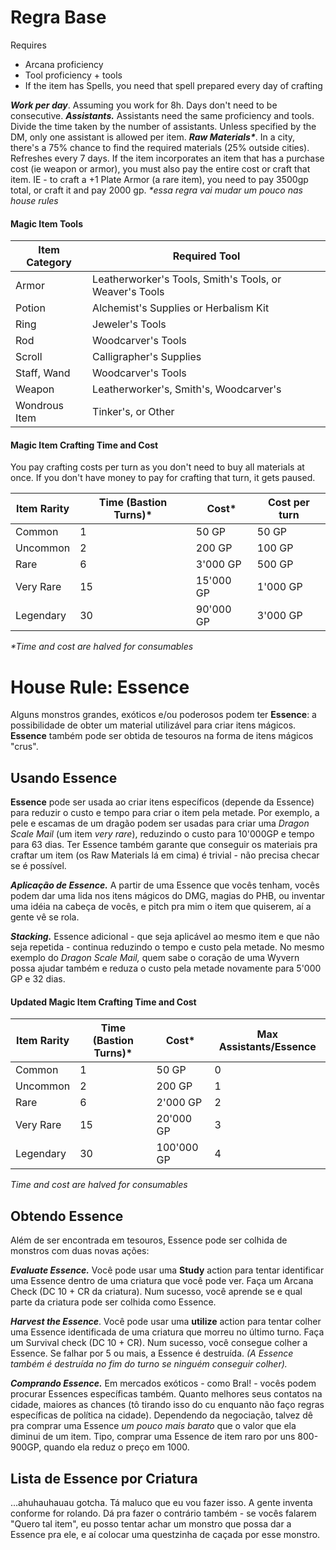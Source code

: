 # Regra Base
Requires 
- Arcana proficiency
- Tool proficiency + tools
- If the item has Spells, you need that spell prepared every day of crafting

***Work per day***. Assuming you work for 8h. Days don't need to be consecutive. 
***Assistants.*** Assistants need the same proficiency and tools. Divide the time taken by the number of assistants. Unless specified by the DM, only one assistant is allowed per item.
***Raw Materials\****.  In a city, there's a 75% chance to find the required materials (25% outside cities). Refreshes every 7 days. If the item incorporates an item that has a purchase cost (ie weapon or armor), you must also pay the entire cost or craft that item. IE - to craft a +1 Plate Armor (a rare item), you need to pay 3500gp total, or craft it and pay 2000 gp. 
*\*essa regra vai mudar um pouco nas house rules*
#### Magic Item Tools

| Item Category | Required Tool                                           |
| ------------- | ------------------------------------------------------- |
| Armor         | Leatherworker's Tools, Smith's Tools, or Weaver's Tools |
| Potion        | Alchemist's Supplies or Herbalism Kit                   |
| Ring          | Jeweler's Tools                                         |
| Rod           | Woodcarver's Tools                                      |
| Scroll        | Calligrapher's Supplies                                 |
| Staff, Wand   | Woodcarver's Tools                                      |
| Weapon        | Leatherworker's, Smith's, Woodcarver's                  |
| Wondrous Item | Tinker's, or Other                                      |
#### Magic Item Crafting Time and Cost
You pay crafting costs per turn as you don't need to buy all materials at once. If you don't have money to pay for crafting that turn, it gets paused. 

| Item Rarity | Time (Bastion Turns)* | Cost*     | Cost per turn |
| ----------- | --------------------- | --------- | ------------- |
| Common      | 1                     | 50 GP     | 50 GP         |
| Uncommon    | 2                     | 200 GP    | 100 GP        |
| Rare        | 6                     | 3'000 GP  | 500 GP        |
| Very Rare   | 15                    | 15'000 GP | 1'000 GP      |
| Legendary   | 30                    | 90'000 GP | 3'000 GP      |
*\*Time and cost are halved for consumables*

# House Rule: Essence
Alguns monstros grandes, exóticos e/ou poderosos podem ter **Essence**: a possibilidade de obter um material utilizável para criar itens mágicos. **Essence** também pode ser obtida de tesouros na forma de itens mágicos "crus".

## Usando Essence
**Essence** pode ser usada ao criar itens específicos (depende da Essence) para reduzir o custo e tempo para criar o item pela metade. 
Por exemplo, a pele e escamas de um dragão podem ser usadas para criar uma *Dragon Scale Mail* (um item *very rare*), reduzindo o custo para 10'000GP e tempo para 63 dias.
Ter Essence também garante que conseguir os materiais pra craftar um item (os Raw Materials lá em cima) é trivial - não precisa checar se é possível. 

***Aplicação de Essence.*** A partir de uma Essence que vocês tenham, vocês podem dar uma lida nos itens mágicos do DMG, magias do PHB, ou inventar uma idéia na cabeça de vocês, e pitch pra mim o item que quiserem, aí a gente vê se rola. 

***Stacking.*** Essence adicional - que seja aplicável ao mesmo item e que não seja repetida - continua reduzindo o tempo e custo pela metade. No mesmo exemplo do *Dragon Scale Mail,* quem sabe o coração de uma Wyvern possa ajudar também e reduza o custo pela metade novamente para 5'000 GP e 32 dias. 

#### Updated Magic Item Crafting Time and Cost

| Item Rarity | Time (Bastion Turns)* | Cost*      | Max Assistants/Essence |
| ----------- | --------------------- | ---------- | ---------------------- |
| Common      | 1                     | 50 GP      | 0                      |
| Uncommon    | 2                     | 200 GP     | 1                      |
| Rare        | 6                     | 2'000 GP   | 2                      |
| Very Rare   | 15                    | 20'000 GP  | 3                      |
| Legendary   | 30                    | 100'000 GP | 4                      |
*Time and cost are halved for consumables*

## Obtendo Essence
Além de ser encontrada em tesouros, Essence pode ser colhida de monstros com duas novas ações: 

***Evaluate Essence.*** Você pode usar uma **Study** action para tentar identificar uma Essence dentro de uma criatura que você pode ver. Faça um Arcana Check (DC 10 + CR da criatura). Num sucesso, você aprende se e qual parte da criatura pode ser colhida como Essence. 

***Harvest the Essence***. Você pode usar uma **utilize** action para tentar colher uma Essence identificada de uma criatura que morreu no último turno. Faça um Survival check (DC 10 + CR). Num sucesso, você consegue colher a Essence. Se falhar por 5 ou mais, a Essence é destruída. *(A Essence também é destruída no fim do turno se ninguém conseguir colher).*

***Comprando Essence.*** Em mercados exóticos - como Bral! - vocês podem procurar Essences específicas também. Quanto melhores seus contatos na cidade, maiores as chances (tô tirando isso do cu enquanto não faço regras específicas de política na cidade). Dependendo da negociação, talvez dê pra comprar uma Essence *um pouco mais barato* que o valor que ela diminui de um item. Tipo, comprar uma Essence de item raro por uns 800-900GP, quando ela reduz o preço em 1000. 

## Lista de Essence por Criatura
...ahuhauhauau gotcha. Tá maluco que eu vou fazer isso. A gente inventa conforme for rolando. Dá pra fazer o contrário também - se vocês falarem "Quero tal item", eu posso tentar achar um monstro que possa dar a Essence pra ele, e aí colocar uma questzinha de caçada por esse monstro. 